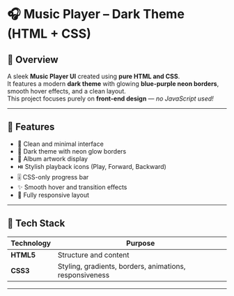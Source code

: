 # 🎧 Music Player – Dark Theme (HTML + CSS)

## 🖤 Overview
A sleek **Music Player UI** created using **pure HTML and CSS**.  
It features a modern **dark theme** with glowing **blue-purple neon borders**, smooth hover effects, and a clean layout.  
This project focuses purely on **front-end design** — *no JavaScript used!*  

---

## 🌈 Features
- 🎵 Clean and minimal interface  
- 🌌 Dark theme with neon glow borders  
- 💽 Album artwork display  
- ⏯️ Stylish playback icons (Play, Forward, Backward)  
- 🎚️ CSS-only progress bar  
- ✨ Smooth hover and transition effects  
- 📱 Fully responsive layout  

---

## 🧠 Tech Stack
| Technology | Purpose |
|-------------|----------|
| **HTML5** | Structure and content |
| **CSS3** | Styling, gradients, borders, animations, responsiveness |

---

 